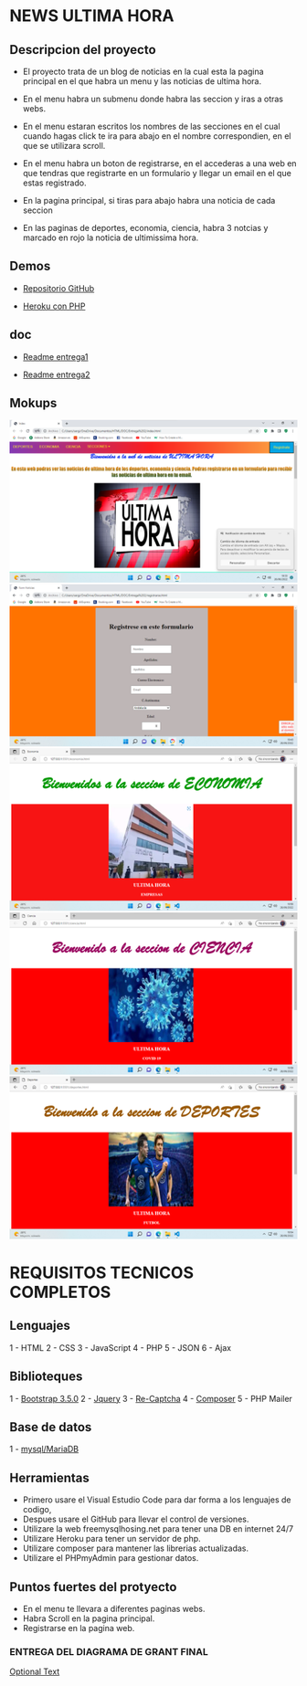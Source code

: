 # NEWS ULTIMA HORA

## Descripcion del proyecto

- El proyecto trata de un blog de noticias en la cual esta la pagina principal en el que habra un menu y las noticias de ultima hora.

- En el menu habra un submenu donde habra las seccion y iras a otras webs.

- En el menu estaran escritos los nombres de las secciones en el cual cuando hagas click te ira para abajo en el nombre correspondien, en el que se utilizara scroll.

- En el menu habra un boton de registrarse, en el accederas a una web en que tendras que registrarte en un formulario y llegar un email en el que estas registrado.

- En la pagina principal, si tiras para abajo habra una noticia de cada seccion

- En las paginas de deportes, economia, ciencia, habra 3 notcias y marcado en rojo la noticia de ultimissima hora.

## Demos

- [Repositorio GitHub](https://github.com/Sergiocr18/Proyecto)

- [Heroku con PHP](https://sergioprojecto.herokuapp.com/)

## doc

- [Readme entrega1](./doc/Entrega1/README.md)

- [Readme entrega2](./doc/Entrega2/Readme.md)

## Mokups

![Optional Text](./index.png)
![Optional Text](./registrarse.png)
![Optional Text](./economia.png)
![Optional Text](./ciencia.png)
![Optional Text](./deportes.png)

# REQUISITOS TECNICOS COMPLETOS

## Lenguajes

1 - HTML
2 - CSS
3 - JavaScript
4 - PHP
5 - JSON
6 - Ajax

## Biblioteques

1 - [Bootstrap 3.5.0](https://getbootstrap.com/)
2 - [Jquery](https://fonts.google.com/)
3 - [Re-Captcha](https://www.google.com/recaptcha/about/)
4 - [Composer](https://getcomposer.org/)
5 - PHP Mailer

## Base de datos

1 - [mysql/MariaDB](https://www.phpmyadmin.co/index.php)

## Herramientas

- Primero usare el Visual Estudio Code para dar forma a los lenguajes de codigo,
- Despues usare el GitHub para llevar el control de versiones.
- Utilizare la web freemysqlhosing.net para tener una DB en internet 24/7
- Utilizare Heroku para tener un servidor de php.
- Utilizare composer para mantener las librerias actualizadas.
- Utilizare el PHPmyAdmin para gestionar datos.

## Puntos fuertes del protyecto

- En el menu te llevara a diferentes paginas webs.
- Habra Scroll en la pagina principal.
- Registrarse en la pagina web.

### ENTREGA DEL DIAGRAMA DE GRANT FINAL

[Optional Text](./entregafinal.xlsx)
